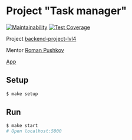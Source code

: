 # Project "Task manager"

[![Maintainability](https://api.codeclimate.com/v1/badges/5957b7419b38d9189512/maintainability)](https://codeclimate.com/github/deputatov/backend-project-lvl4/maintainability)
[![Test Coverage](https://api.codeclimate.com/v1/badges/5957b7419b38d9189512/test_coverage)](https://codeclimate.com/github/deputatov/backend-project-lvl4/test_coverage)

Project [backend-project-lvl4](https://ru.hexlet.io/professions/backend/projects/6)

Mentor [Roman Pushkov](https://ru.hexlet.io/u/aenglisc)

[App](https://afternoon-sierra-44565.herokuapp.com/)

## Setup

```sh
$ make setup
```

## Run

```sh
$ make start
# Open localhost:5000
```
